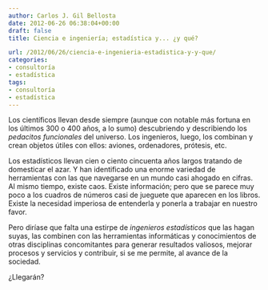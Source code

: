 ```yaml
---
author: Carlos J. Gil Bellosta
date: 2012-06-26 06:38:04+00:00
draft: false
title: Ciencia e ingeniería; estadística y... ¿y qué?

url: /2012/06/26/ciencia-e-ingenieria-estadistica-y-y-que/
categories:
- consultoría
- estadística
tags:
- consultoría
- estadística
---
```


Los científicos llevan desde siempre (aunque con notable más fortuna en los últimos 300 o 400 años, a lo sumo) descubriendo y describiendo los _pedacitos funcionales_ del universo. Los ingenieros, luego, los combinan y crean objetos útiles con ellos: aviones, ordenadores, prótesis, etc.

Los estadísticos llevan cien o ciento cincuenta años largos tratando de domesticar el azar. Y han identificado una enorme variedad de herramientas con las que navegarse en un mundo casi ahogado en cifras. Al mismo tiempo, existe caos. Existe información; pero que se parece muy poco a los cuadros de números casi de jueguete que aparecen en los libros. Existe la necesidad imperiosa de entenderla y ponerla a trabajar en nuestro favor.

Pero diríase que falta una estirpe de _ingenieros estadísticos_ que las hagan suyas, las combinen con las herramientas informáticas y conocimientos de otras disciplinas concomitantes para generar resultados valiosos, mejorar procesos y servicios y contribuir, si se me permite, al avance de la sociedad.

¿Llegarán?
